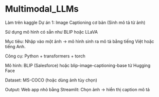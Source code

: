 # Multimodal_LLMs
Làm trên kaggle 
Dự án 1: Image Captioning cơ bản (Sinh mô tả từ ảnh)

Sử dụng mô hình có sẵn như BLIP hoặc LLaVA

Mục tiêu:
Nhập vào một ảnh → mô hình sinh ra mô tả bằng tiếng Việt hoặc tiếng Anh.

Công cụ:
Python + transformers + torch

Mô hình: BLIP (Salesforce) hoặc blip-image-captioning-base từ Hugging Face

Dataset: MS-COCO (hoặc dùng ảnh tùy chọn)

Output:
Web app nhỏ bằng Streamlit: Chọn ảnh → hiển thị caption mô tả

<!-- 🎯 Dự án 2: Visual Question Answering (VQA)
✅ Kết hợp hiểu ảnh và xử lý câu hỏi văn bản
⚙️ Áp dụng mô hình đa phương thức như LLaVA, MiniGPT-4

✅ Mục tiêu:
Nhập vào: ảnh + câu hỏi

Mô hình trả lời đúng dựa trên nội dung ảnh

🧰 Công cụ:
Mô hình: LLaVA hoặc MiniGPT-4

Streamlit hoặc Gradio giao diện người dùng

📦 Output:
Giao diện cho người dùng upload ảnh + nhập câu hỏi → hiển thị câu trả lời

🎯 Dự án 3: Contrastive Image-Text Search (Tìm ảnh theo văn bản hoặc ngược lại)
✅ Áp dụng contrastive learning + embedding
⚙️ Gần với CLIP (OpenAI)

✅ Mục tiêu:
Nhập vào đoạn mô tả → tìm ra ảnh phù hợp nhất (hoặc ngược lại)

So khớp ảnh – caption bằng độ tương đồng vector (cosine similarity)

🧰 Công cụ:
Mô hình: CLIP (openai/clip-vit-base-patch32 từ Hugging Face)

Dataset: COCO nhỏ hoặc ảnh tự thu thập

Giao diện tìm kiếm bằng Gradio

📦 Output:
Tìm kiếm ảnh bằng mô tả ngắn (“mèo trên bàn”) → hiển thị ảnh phù hợp -->
